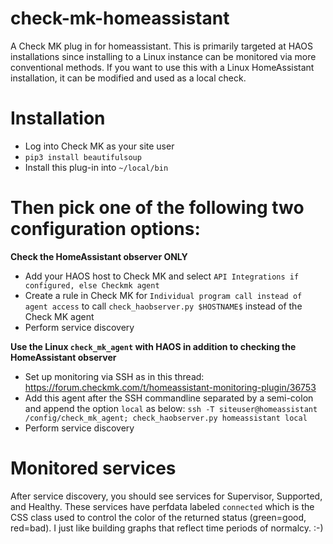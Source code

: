 # check-mk-homeassistant
A Check MK plug in for homeassistant.  This is primarily targeted at HAOS installations since installing to a Linux instance can be monitored via more conventional methods.  If you want to use this with a Linux HomeAssistant installation, it can be modified and used as a local check.

# Installation
* Log into Check MK as your site user
* `pip3 install beautifulsoup`
* Install this plug-in into `~/local/bin`

# Then pick **one** of the following two configuration options:
**Check the HomeAssistant observer ONLY**
  * Add your HAOS host to Check MK and select `API Integrations if configured, else Checkmk agent`
  * Create a rule in Check MK for `Individual program call instead of agent access` to call `check_haobserver.py $HOSTNAME$` instead of the Check MK agent
  * Perform service discovery
  
**Use the Linux `check_mk_agent` with HAOS in addition to checking the HomeAssistant observer**
  * Set up monitoring via SSH as in this thread:
    https://forum.checkmk.com/t/homeassistant-monitoring-plugin/36753
  * Add this agent after the SSH commandline separated by a semi-colon and append the option `local` as below:
    `ssh -T siteuser@homeassistant /config/check_mk_agent; check_haobserver.py homeassistant local`
  * Perform service discovery

# Monitored services
After service discovery, you should see services for Supervisor, Supported, and Healthy. These services have perfdata labeled `connected` which is the CSS class used to control the color of the returned status (green=good, red=bad).  I just like building graphs that reflect time periods of normalcy. :-)
